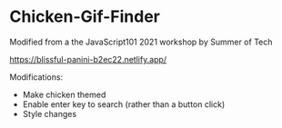 # Chicken-Gif-Finder
Modified from a the JavaScript101 2021 workshop by Summer of Tech 

https://blissful-panini-b2ec22.netlify.app/

Modifications:
 - Make chicken themed
 - Enable enter key to search (rather than a button click)
 - Style changes 
